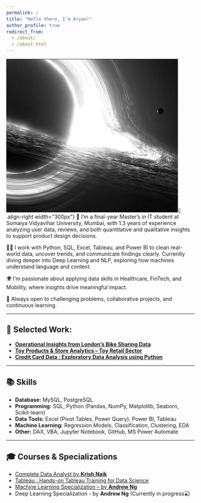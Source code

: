 ```yaml
---
permalink: /
title: "Hello there, I'm Aryan!"
author_profile: true
redirect_from: 
  - /about/
  - /about.html
---
```


![Frontpage](/images/Frontpage.jpg){: .align-right width="300px"}
🏦 I’m a final-year Master’s in IT student at Somaiya Vidyavihar University, Mumbai, with 1.3 years of experience analyzing user data, reviews, and both quantitative and qualitative insights to support product design decisions.

✍🏻 I work with Python, SQL, Excel, Tableau, and Power BI to clean real-world data, uncover trends, and communicate findings clearly. Currently diving deeper into Deep Learning and NLP, exploring how machines understand language and context.

🌍 I’m passionate about applying data skills in Healthcare, FinTech, and Mobility, where insights drive meaningful impact.

🚀 Always open to challenging problems, collaborative projects, and continuous learning.

---

## 🧠 Selected Work:

- [**Operational Insights from London’s Bike Sharing Data**](https://mlaryan.github.io/portfolio/portfolio-1/)
- [**Toy Products & Store Analytics – Toy Retail Sector**](https://mlaryan.github.io/portfolio/portfolio-2/)
- [**Credit Card Data : Exploratory Data Analysis using Python**](https://mlaryan.github.io/portfolio/portfolio-3/)

---

## 📚 Skills

- **Database:** MySQL, PostgreSQL  
- **Programming:** SQL, Python (Pandas, NumPy, Matplotlib, Seaborn, Scikit-learn) 
- **Data Tools:** Excel (Pivot Tables, Power Query), Power BI, Tableau  
- **Machine Learning:** Regression Models, Classification, Clustering, EDA 
- **Other:** DAX, VBA, Jupyter Notebook, GitHub, MS Power Automate  

---

## 🎓 Courses & Specializations

- [Complete Data Analyst by **Krish Naik**](https://www.udemy.com/certificate/UC-d5585782-2057-48d4-8c51-50de1b4b5ae6/)
- [Tableau : Hands-on Tableau Training for Data Science](https://www.udemy.com/certificate/UC-ca32b0fd-6509-4d32-96bb-f665334a17f5/)
- [Machine Learning Specialization – by **Andrew Ng**](https://www.coursera.org/account/accomplishments/specialization/R06XLN6URX42)
- Deep Learning Specialization - by **Andrew Ng** (Currently in progress⌛)



